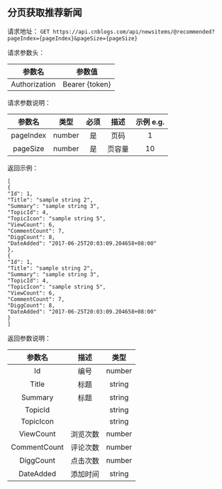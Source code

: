 ## 分页获取推荐新闻

请求地址：
`GET https://api.cnblogs.com/api/newsitems/@recommended?pageIndex={pageIndex}&pageSize={pageSize}`



请求参数头：


|参数名|参数值|
|:---:|:---:|
|Authorization|Bearer {token}|


请求参数说明：

|参数名|类型|必须|描述|示例 e.g.|
|:---:|:---:|:---:|:---:|:---:|
|pageIndex|number|是|页码|1|
|pageSize|number|是|页容量|10|


返回示例：
```
[
{
"Id": 1,
"Title": "sample string 2",
"Summary": "sample string 3",
"TopicId": 4,
"TopicIcon": "sample string 5",
"ViewCount": 6,
"CommentCount": 7,
"DiggCount": 8,
"DateAdded": "2017-06-25T20:03:09.204658+08:00"
},
{
"Id": 1,
"Title": "sample string 2",
"Summary": "sample string 3",
"TopicId": 4,
"TopicIcon": "sample string 5",
"ViewCount": 6,
"CommentCount": 7,
"DiggCount": 8,
"DateAdded": "2017-06-25T20:03:09.204658+08:00"
}
]

```
返回参数说明：

|参数名|描述|类型|
|:---:|:---:|:---:|
|Id|编号|number|
|Title|标题|string|
|Summary|标题|string|
|TopicId||string|
|TopicIcon||string|
|ViewCount|浏览次数|number|
|CommentCount|评论次数|number|
|DiggCount|点击次数|number|
|DateAdded|添加时间|string|
